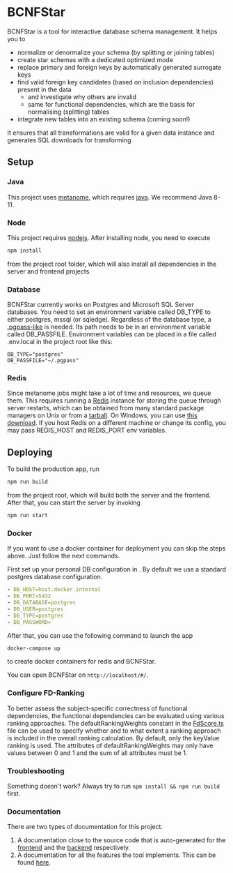 # BCNFStar

BCNFStar is a tool for interactive database schema management. It helps you to

- normalize or denormalize your schema (by splitting or joining tables)
- create star schemas with a dedicated optimized mode
- replace primary and foreign keys by automatically generated surrogate keys
- find valid foreign key candidates (based on inclusion dependencies) present in the data
  - and investigate why others are invalid
  - same for functional dependencies, which are the basis for normalising (splitting) tables
- integrate new tables into an existing schema (coming soon!)

It ensures that all transformations are valid for a given data instance and generates SQL downloads for transforming

## Setup

### Java

This project uses [metanome](https://github.com/sekruse/metanome-cli), which requires [java](https://www.java.com/de/download/manual.jsp). We recommend Java 8-11.

### Node

This project requires [nodejs](https://nodejs.org/en/download/). After installing node, you need to execute

```bash
npm install
```

from the project root folder, which will also install all dependencies in the server and frontend projects.

### Database

BCNFStar currently works on Postgres and Microsoft SQL Server databases. You need to set an environment variable called DB_TYPE to either postgres, mssql (or sqledge). Regardless of the database type, a [.pgpass-like](https://www.postgresql.org/docs/9.3/libpq-pgpass.html) is needed. Its path needs to be in an environment variable called DB_PASSFILE. Environment variables can be placed in a file called .env.local in the project root like this:

```dotenv
DB_TYPE="postgres"
DB_PASSFILE="~/.pgpass"
```

### Redis

Since metanome jobs might take a lot of time and resources, we queue them. This requires running a [Redis](https://redis.io/) instance for storing the queue through server restarts, which can be obtained from many standard package managers on Unix or from a [tarball](https://redis.io/download). On Windows, you can use [this download](https://github.com/zkteco-home/redis-windows). If you host Redis on a different machine or change its config, you may pass REDIS_HOST and REDIS_PORT env variables.

## Deploying

To build the production app, run

```bash
npm run build
```

from the project root, which will build both the server and the frontend. After that, you can start the server by invoking

```bash
npm run start
```

### Docker

If you want to use a docker container for deployment you can skip the steps above. Just follow the next commands.

First set up your personal DB configuration in [](docker-compose.yml). By default we use a standard postgres database configuration.

```yml
- DB_HOST=host.docker.internal
- DB_PORT=5432
- DB_DATABASE=postgres
- DB_USER=postgres
- DB_TYPE=postgres
- DB_PASSWORD=
```

After that, you can use the following command to launch the app

```bash
docker-compose up
```

to create docker containers for redis and BCNFStar.

You can open BCNFStar on `http://localhost/#/`.

### Configure FD-Ranking

To better assess the subject-specific correctness of functional dependencies, the functional dependencies can be evaluated using various ranking approaches. The defaultRankingWeights constant in the [FdScore.ts](frontend/src/model/schema/methodObjects/FdScore.ts) file can be used to specify whether and to what extent a ranking approach is included in the overall ranking calculation. By default, only the keyValue ranking is used. The attributes of defaultRankingWeights may only have values between 0 and 1 and the sum of all attributes must be 1.

### Troubleshooting

Something doesn't work? Always try to run `npm install && npm run build` first.

### Documentation

There are two types of documentation for this project.  

1. A documentation close to the source code that is auto-generated for the [frontend](frontend/documentation/) and the [backend](server/documentation/) respectively.
2. A documentation for all the features the tool implements. This can be found [here](documentation/index.md).
